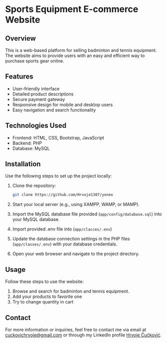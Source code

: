 # Sports Equipment E-commerce Website

## Overview

This is a web-based platform for selling badminton and tennis equipment. The website aims to provide users with an easy and efficient way to purchase sports gear online.

## Features

- User-friendly interface
- Detailed product descriptions
- Secure payment gateway
- Responsive design for mobile and desktop users
- Easy navigation and search functionality

## Technologies Used

- Frontend: HTML, CSS, Bootstrap, JavaScript
- Backend: PHP
- Database: MySQL

## Installation

Use the following steps to set up the project locally:

1. Clone the repository:

   ```bash
   git clone https://github.com/Hrvoje1307/yonex
   ```

2. Start your local server (e.g., using XAMPP, WAMP, or MAMP).

3. Import the MySQL database file provided (`app/config/database.sql`) into your MySQL database.
   
5. Import provided .env file into (`app/clacces/.env`)

6. Update the database connection settings in the PHP files (`app/classes/.env`) with your database credentials.

7. Open your web browser and navigate to the project directory.

## Usage

Follow these steps to use the website:

1. Browse and search for badminton and tennis equipment.
2. Add your products to favorite one
3. Try to change quantity in cart

## Contact

For more information or inquiries, feel free to contact me via email at cuckovichrvoje@gmail.com or through my LinkedIn profile [Hrvoje Čučković](https://www.linkedin.com/in/hrvoje-%C4%8Du%C4%8Dkovi%C4%87-061a1b211/).

